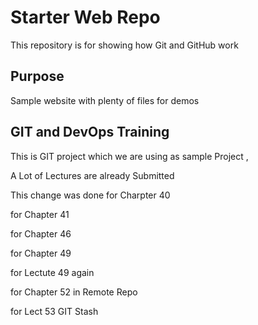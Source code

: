 # Starter Web Repo

This repository is for showing how Git and GitHub work

## Purpose

Sample website with plenty of files for demos


## GIT and DevOps Training


This is GIT project which we are using as sample Project ,

A Lot of Lectures are already Submitted

This change was done for Charpter 40

for Chapter 41

for Chapter 46

for Chapter 49

for Lectute 49 again

for Chapter 52 in Remote Repo

for Lect 53 GIT Stash
